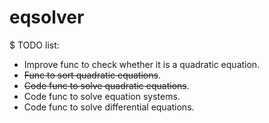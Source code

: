 # eqsolver

$ TODO list:
- Improve func to check whether it is a quadratic equation.
- <strike>Func to sort quadratic equations</strike>.
- <strike>Code func to solve quadratic equations</strike>.
- Code func to solve equation systems.
- Code func to solve differential equations.
